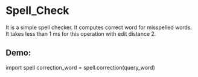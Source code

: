 # Spell_Check

It is a simple spell checker. 
It computes correct word for misspelled words.
It takes less than 1 ms for this operation with edit distance 2.

## Demo:
import spell
correction_word = spell.correction(query_word)
